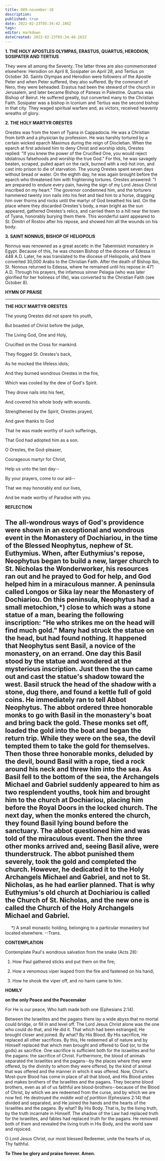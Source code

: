 ```yaml
---
title: 689-november-10
description: 
published: true
date: 2022-02-23T05:34:42.186Z
tags: 
editor: markdown
dateCreated: 2022-02-23T05:34:40.263Z
---
```



**1. THE HOLY APOSTLES OLYMPAS, ERASTUS, QUARTUS, HERODION, SOSIPATER AND TERTIUS**

They were all among the Seventy. The latter three are also commemorated elsewhere: Herodion on April 8, Sosipater on April 28, and Tertius on October 30. Saints Olympas and Herodion were followers of the Apostle Peter and when Peter suffered, they also suffered. By the command of Nero, they were beheaded. Erastus had been the steward of the church in Jerusalem, and later became Bishop of Paneas in Palestine. Quartus was Bishop of Beirut. He suffered greatly, but converted many to the Christian Faith. Sosipater was a bishop in Iconium and Tertius was the second bishop in that city. They waged spiritual warfare and, as victors, received heavenly wreaths of glory.

**2. THE HOLY MARTYR ORESTES**

Orestes was from the town of Tyana in Cappadocia. He was a Christian from birth and a physician by profession. He was harshly tortured by a certain wicked eparch Maximus during the reign of Diocletian. When the eparch at first advised him to deny Christ and worship idols, Orestes replied: "If you knew the power of the Crucified One, you would reject idolatrous falsehoods and worship the true God." For this, he was savagely beaten, scraped, pulled apart on the rack, burned with a red-hot iron, and cast into prison to die of starvation. The young Orestes spent seven days without bread or water. On the eighth day, he was again brought before the eparch who threatened him with frightening tortures. Orestes answered: "I am prepared to endure every pain, having the sign of my Lord Jesus Christ inscribed on my heart." The governor condemned him, and the torturers hammered twenty iron nails into his feet and tied him to a horse, dragging him over thorns and rocks until the martyr of God breathed his last. On the place where they discarded Orestes's body, a man bright as the sun appeared, gathered Orestes's relics, and carried them to a hill near the town of Tyana, honorably burying them there. This wonderful saint appeared to St. Dimitri of Rostov after his repose, and showed him all the wounds on his body.

**3. SAINT NONNUS, BISHOP OF HELIOPOLIS**

Nonnus was renowned as a great ascetic in the Tabennisiot monastery in Egypt. Because of this, he was chosen Bishop of the diocese of Edessa in 448 A.D. Later, he was translated to the diocese of Heliopolis, and there converted 30,000 Arabs to the Christian Faith. After the death of Bishop Ibo, St. Nonnus returned to Edessa, where he remained until his repose in 471 A.D. Through his prayers, the infamous sinner Pelagia (who was later glorified for her holiness of life), was converted to the Christian Faith (see October 8).



**HYMN OF PRAISE**
****

**THE HOLY MARTYR ORESTES**

The young Orestes did not spare his youth,

But boasted of Christ before the judge,

The Living God, One and Holy,

Crucified on the Cross for mankind.

They flogged St. Orestes's back,

As he mocked the lifeless idols;

And they burned wondrous Orestes in the fire,

Which was cooled by the dew of God's Spirit.

They drove nails into his feet,

And covered his whole body with wounds.

Strengthened by the Spirit, Orestes prayed,

And gave thanks to God

That he was made worthy of such sufferings,

That God had adopted him as a son.

O Orestes, the God-pleaser,

Courageous martyr for Christ,

Help us unto the last day--

By your prayers, come to our aid--

That we may honorably end our lives,

And be made worthy of Paradise with you.


**REFLECTION**

The all-wondrous ways of God's providence were shown in an exceptional and wondrous event in the Monastery of Dochiariou, in the time of the Blessed Neophytus, nephew of St. Euthymius. When, after Euthymius's repose, Neophytus began to build a new, larger church to St. Nicholas the Wonderworker, his resources ran out and he prayed to God for help, and God helped him in a miraculous manner. A peninsula called Longos or Sika lay near the Monastery of Dochiariou. On this peninsula, Neophytus had a small metochion,*) close to which was a stone statue of a man, bearing the following inscription: "He who strikes me on the head will find much gold." Many had struck the statue on the head, but had found nothing. It happened that Neophytus sent Basil, a novice of the monastery, on an errand. One day this Basil stood by the statue and wondered at the mysterious inscription. Just then the sun came out and cast the statue's shadow toward the west. Basil struck the head of the shadow with a stone, dug there, and found a kettle full of gold coins. He immediately ran to tell Abbot Neophytus. The abbot ordered three honorable monks to go with Basil in the monastery's boat and bring back the gold. These monks set off, loaded the gold into the boat and began the return trip. While they were on the sea, the devil tempted them to take the gold for themselves. Then those three honorable monks, deluded by the devil, bound Basil with a rope, tied a rock around his neck and threw him into the sea. As Basil fell to the bottom of the sea, the Archangels Michael and Gabriel suddenly appeared to him as two resplendent youths, took him and brought him to the church at Dochiariou, placing him before the Royal Doors in the locked church. The next day, when the monks entered the church, they found Basil lying bound before the sanctuary. The abbot questioned him and was told of the miraculous event. Then the three other monks arrived and, seeing Basil alive, were thunderstruck. The abbot punished them severely, took the gold and completed the church. However, he dedicated it to the Holy Archangels Michael and Gabriel, and not to St. Nicholas, as he had earlier planned. That is why Euthymius's old church at Dochiariou is called the Church of St. Nicholas, and the new one is called the Church of the Holy Archangels Michael and Gabriel.
--------------------
     *) A small monastic holding, belonging to a particular monastery but located elsewhere. --Trans.



**CONTEMPLATION**

Contemplate Paul's wondrous salvation from the snake (Acts 28):

1.  How Paul gathered sticks and put them on the fire;

1.  How a venomous viper leaped from the fire and fastened on his hand;

1.  How he shook the viper off, and no harm came to him.



**HOMILY**

**on the only Peace and the Peacemaker**

For He is our peace, Who hath made both one (Ephesians 2:14).

Between the Israelites and the pagans there lay a wide abyss that no mortal could bridge, or fill in and level off. The Lord Jesus Christ alone was the one who could do that, and He did it. That which had been estranged, He brought closer and joined. By what? By His Blood. By His sacrifice, He replaced all other sacrifices. By this, He redeemed all of nature and by Himself replaced that which men brought and offered to God (or, to the gods) as sacrifice. One sacrifice is sufficient both for the Israelites and for the pagans: the sacrifice of Christ. Furthermore, the blood of animals separated the Israelites and the pagans--by the places where they were offered, by the divinity to whom they were offered, by the kind of animal that was offered and the manner in which it was offered. Now, Christ's Most-pure Blood has come in place of all that blood, and His Blood unites and makes brothers of the Israelites and the pagans. They became blood brothers, even as all of us faithful are blood-brothers--because of the Blood of Christ, by which we are redeemed from the curse, and by which we are now fed. He destroyed *the middle wall of partition* (Ephesians 2:14) that divided and separated, and He joined the hands and the hearts of the Israelites and the pagans. By what? By His Body. That is, by the living truth, by the truth incarnate in Himself. The shadow of the Law had replaced truth for the Israelites, and fables had replaced truth for the pagans. He removed both of them and revealed the living truth in His Body, and the world saw and rejoiced.

O Lord Jesus Christ, our most blessed Redeemer, unite the hearts of us, Thy faithful.

**To Thee be glory and praise forever. Amen.**

